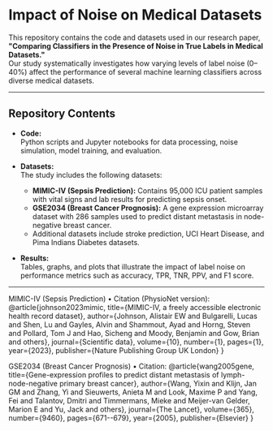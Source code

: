 # Impact of Noise on Medical Datasets

This repository contains the code and datasets used in our research paper,  
**"Comparing Classifiers in the Presence of Noise in True Labels in Medical Datasets."**  
Our study systematically investigates how varying levels of label noise (0–40%) affect the performance of several machine learning classifiers across diverse medical datasets.

---

## Repository Contents

- **Code:**  
  Python scripts and Jupyter notebooks for data processing, noise simulation, model training, and evaluation.
  
- **Datasets:**  
  The study includes the following datasets:
  - **MIMIC-IV (Sepsis Prediction):** Contains 95,000 ICU patient samples with vital signs and lab results for predicting sepsis onset.
  - **GSE2034 (Breast Cancer Prognosis):** A gene expression microarray dataset with 286 samples used to predict distant metastasis in node-negative breast cancer.
  - Additional datasets include stroke prediction, UCI Heart Disease, and Pima Indians Diabetes datasets.

- **Results:**  
  Tables, graphs, and plots that illustrate the impact of label noise on performance metrics such as accuracy, TPR, TNR, PPV, and F1 score.

---


MIMIC-IV (Sepsis Prediction)
	•	Citation (PhysioNet version):
 @article{johnson2023mimic,
  title={MIMIC-IV, a freely accessible electronic health record dataset},
  author={Johnson, Alistair EW and Bulgarelli, Lucas and Shen, Lu and Gayles, Alvin and Shammout, Ayad and Horng, Steven and Pollard, Tom J and Hao, Sicheng and Moody, Benjamin and Gow, Brian and others},
  journal={Scientific data},
  volume={10},
  number={1},
  pages={1},
  year={2023},
  publisher={Nature Publishing Group UK London}
}


GSE2034 (Breast Cancer Prognosis)
	•	Citation:
@article{wang2005gene,
  title={Gene-expression profiles to predict distant metastasis of lymph-node-negative primary breast cancer},
  author={Wang, Yixin and Klijn, Jan GM and Zhang, Yi and Sieuwerts, Anieta M and Look, Maxime P and Yang, Fei and Talantov, Dmitri and Timmermans, Mieke and Meijer-van Gelder, Marion E and Yu, Jack and others},
  journal={The Lancet},
  volume={365},
  number={9460},
  pages={671--679},
  year={2005},
  publisher={Elsevier}
}
